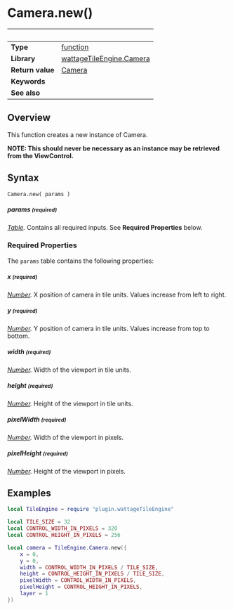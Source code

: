 # Camera.new()

|                      | &nbsp; 
| -------------------- | ---------------------------------------------------------------
| __Type__             | [function](http://docs.coronalabs.com/api/type/Function.html)
| __Library__          | [wattageTileEngine.Camera](type_camera.markdown)
| __Return value__     | [Camera](type_camera.markdown)
| __Keywords__         | 
| __See also__         | 


## Overview

This function creates a new instance of Camera.

**NOTE: This should never be necessary as an instance may be retrieved
from the ViewControl.**


## Syntax

	Camera.new( params )

##### params <small>(required)</small>
_[Table](http://docs.coronalabs.com/api/type/Table.html)._
Contains all required inputs. See **Required Properties** below.


### Required Properties

The `params` table contains the following properties:

##### x <small>(required)</small>
_[Number](https://docs.coronalabs.com/api/type/Number.html)._ X position of camera in tile units.  Values increase from
left to right.

##### y <small>(required)</small>
_[Number](https://docs.coronalabs.com/api/type/Number.html)._ Y position of camera in tile units.  Values increase from
top to bottom.

##### width <small>(required)</small>
_[Number](https://docs.coronalabs.com/api/type/Number.html)._ Width of the viewport in tile units.

##### height <small>(required)</small>
_[Number](https://docs.coronalabs.com/api/type/Number.html)._ Height of the viewport in tile units.

##### pixelWidth <small>(required)</small>
_[Number](https://docs.coronalabs.com/api/type/Number.html)._ Width of the viewport in pixels.

##### pixelHeight <small>(required)</small>
_[Number](https://docs.coronalabs.com/api/type/Number.html)._ Height of the viewport in pixels.


## Examples

``````lua
local TileEngine = require "plugin.wattageTileEngine"

local TILE_SIZE = 32
local CONTROL_WIDTH_IN_PIXELS = 320
local CONTROL_HEIGHT_IN_PIXELS = 256

local camera = TileEngine.Camera.new({
    x = 0,
    y = 0,
    width = CONTROL_WIDTH_IN_PIXELS / TILE_SIZE,
    height = CONTROL_HEIGHT_IN_PIXELS / TILE_SIZE,
    pixelWidth = CONTROL_WIDTH_IN_PIXELS,
    pixelHeight = CONTROL_HEIGHT_IN_PIXELS,
    layer = 1
})
``````
